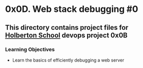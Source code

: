 # 0x0D. Web stack debugging #0
## This directory contains project files for [Holberton School](https://www.holbertonschool.com/) devops project 0x0B

### Learning Objectives
* Learn the basics of efficiently debugging a web server